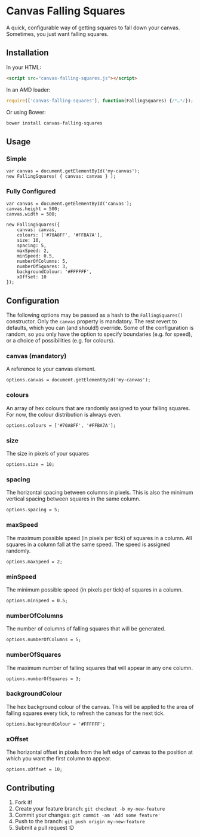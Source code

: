 # Canvas Falling Squares
 
A quick, configurable way of getting squares to fall down your canvas. Sometimes, you just want falling squares.
 
## Installation
 
In your HTML:

```html
<script src="canvas-falling-squares.js"></script>
```

In an AMD loader:

```js
require(['canvas-falling-squares'], function(FallingSquares) {/*…*/});
```

Or using Bower:

```bash
bower install canvas-falling-squares
```
 
## Usage

### Simple

    var canvas = document.getElementById('my-canvas');
    new FallingSquares( { canvas: canvas } );

### Fully Configured


    var canvas = document.getElementById('canvas');
    canvas.height = 500;
    canvas.width = 500;

    new FallingSquares({ 
        canvas: canvas,
        colours: ['#70A8FF', '#FFBA7A'],
        size: 10,
        spacing: 5,
        maxSpeed: 2,
        minSpeed: 0.5,
        numberOfColumns: 5,
        numberOfSquares: 3,
        backgroundColour: '#FFFFFF',
        xOffset: 10
    });

## Configuration

The following options may be passed as a hash to the `FallingSquares()` constructor. Only the `canvas` property is mandatory. The rest revert to defaults, which you can (and should!) override. Some of the configuration is random, so you only have the option to specify boundaries (e.g. for speed), or a choice of possibilities (e.g. for colours).

### canvas (mandatory)

A reference to your canvas element.

    options.canvas = document.getElementById('my-canvas');

### colours

An array of hex colours that are randomly assigned to your falling squares. For now, the colour distribution is always even.

    options.colours = ['#70A8FF', '#FFBA7A'];

### size

The size in pixels of your squares

    options.size = 10;

### spacing

The horizontal spacing between columns in pixels. This is also the minimum vertical spacing between squares in the same column.

    options.spacing = 5;

### maxSpeed

The maximum possible speed (in pixels per tick) of squares in a column. All squares in a column fall at the same speed. The speed is assigned randomly.

    options.maxSpeed = 2;

### minSpeed

The minimum possible speed (in pixels per tick) of squares in a column. 

    options.minSpeed = 0.5;

### numberOfColumns

The number of columns of falling squares that will be generated.

    options.numberOfColumns = 5;

### numberOfSquares

The maximum number of falling squares that will appear in any one column.

    options.numberOfSquares = 3;

### backgroundColour

The hex background colour of the canvas. This will be applied to the area of falling squares every tick, to refresh the canvas for the next tick.

    options.backgroundColour = '#FFFFFF';

### xOffset

The horizontal offset in pixels from the left edge of canvas to the position at which you want the first column to appear.

    options.xOffset = 10;


## Contributing
 
1. Fork it!
2. Create your feature branch: `git checkout -b my-new-feature`
3. Commit your changes: `git commit -am 'Add some feature'`
4. Push to the branch: `git push origin my-new-feature`
5. Submit a pull request :D
 